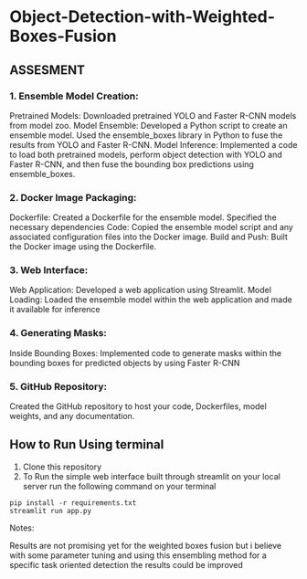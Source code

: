 # Object-Detection-with-Weighted-Boxes-Fusion
## ASSESMENT
### 1. Ensemble Model Creation:
Pretrained Models: Downloaded pretrained YOLO and Faster R-CNN models from  model zoo.
Model Ensemble: Developed a Python script to create an ensemble model. Used the ensemble_boxes library in Python to fuse the results from YOLO and Faster R-CNN.
Model Inference: Implemented a code to load both pretrained models, perform object detection with YOLO and Faster R-CNN, and then fuse the bounding box predictions using ensemble_boxes.
### 2. Docker Image Packaging:
Dockerfile: Created a Dockerfile for the ensemble model. Specified the necessary dependencies
Code: Copied the ensemble model script and any associated configuration files into the Docker image.
Build and Push: Built the Docker image using the Dockerfile.
### 3. Web Interface:
Web Application: Developed a web application using Streamlit.
Model Loading: Loaded the ensemble model within the web application and made it available for inference
### 4. Generating Masks:
Inside Bounding Boxes: Implemented code to generate masks within the bounding boxes for predicted objects by using Faster R-CNN
### 5. GitHub Repository:
Created the GitHub repository to host your code, Dockerfiles, model weights, and any documentation.

## How to Run Using terminal
01. Clone this repository 
02. To Run the simple web interface built through streamlit on your local server run the following command on your terminal
```
pip install -r requirements.txt
streamlit run app.py
```
  
Notes:
 
Results are not promising yet for the weighted boxes fusion but i believe with some parameter tuning and using this ensembling method for a specific task oriented detection the results could be improved
